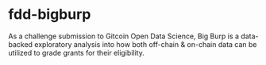 # fdd-bigburp
As a challenge submission to Gitcoin Open Data Science, Big Burp is a data-backed exploratory analysis into how both off-chain &amp; on-chain data can be utilized to grade grants for their eligibility.
